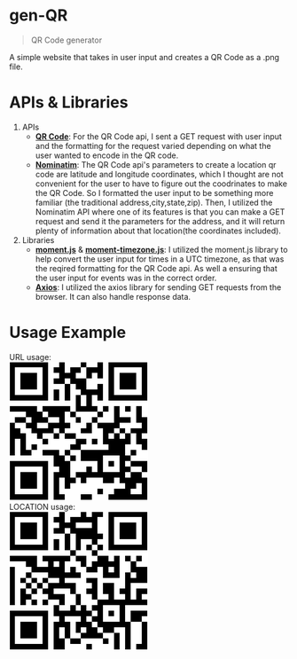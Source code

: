 # gen-QR
> QR Code generator

A simple website that takes in user input and creates a QR Code as a .png file.

# APIs & Libraries
1. APIs
    - [**QR Code**](https://goqr.me/api/doc/):   For the QR Code api, I sent a GET request with user input and the formatting for the request varied depending on what the user wanted to encode in the QR code.
    - [**Nominatim**](https://nominatim.org/release-docs/develop/api/Overview/):    The QR Code api's parameters to create a location qr code are latitude and longitude coordinates, which I thought are not convenient for the user to have to figure out the coodrinates to make the QR Code. So I formatted the user input to be something more familiar (the traditional address,city,state,zip). Then, I utilized the Nominatim API where one of its features is that you can make a GET request and send it the parameters for the address, and it will return plenty of information about that location(the coordinates included). 
2. Libraries
    - [**moment.js**](https://momentjs.com/docs/#/use-it/) & [**moment-timezone.js**](https://momentjs.com/timezone/docs/#/using-timezones/):    I utilized the moment.js library to help convert the user input for times in a UTC timezone, as that was the reqired formatting for the QR Code api. As well a ensuring that the user input for events was in the correct order.
    - [**Axios**](https://axios-http.com/docs/intro):    I utilized the axios library for sending GET requests from the browser. It can also handle response data.
# Usage Example
<div>URL usage:</div>
<img src="img/qrcode-URLtest.png">
<div>LOCATION usage:</div>
<img src="img/qrcode-GEOtest.png">
